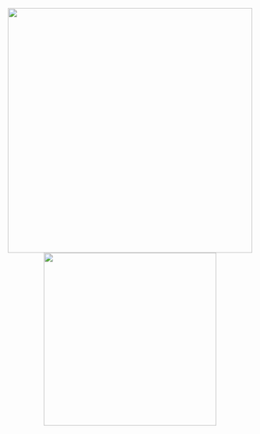 <p align="center">
<img src="https://github-readme-stats.vercel.app/api?username=filgueirasjulio&theme=dark&count_private=true&show_icons=true&title_color=6e40c9&icon_color=6e40c9&line_height=20" width="490"> <img src="https://github-readme-stats.vercel.app/api/top-langs/?username=filgueirasjulio&theme=dark&layout=compact&show_icons=true&title_color=6e40c9&icon_color=6e40c9" width="346">
</p>
